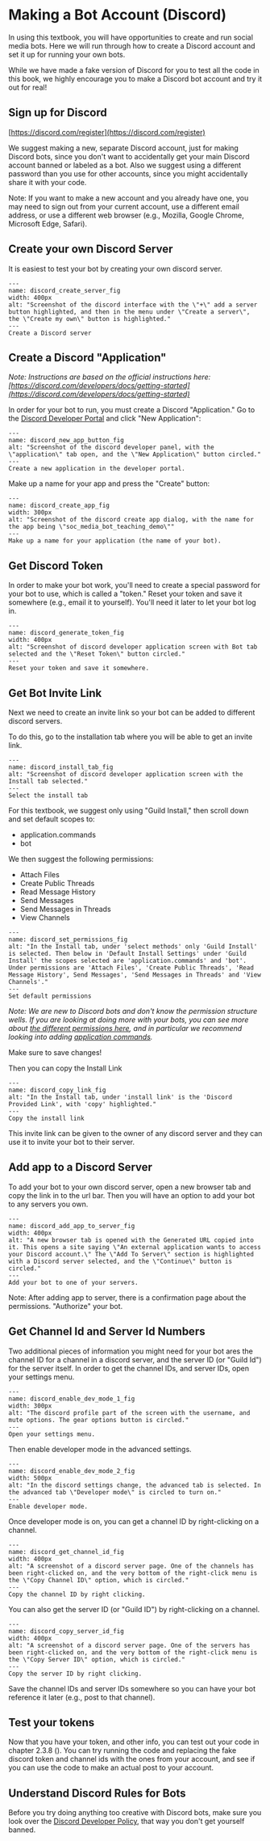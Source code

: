 # Making a Bot Account (Discord)

In using this textbook, you will have opportunities to create and run social media bots. Here we will run through how to create a Discord account and set it up for running your own bots.

While we have made a fake version of Discord for you to test all the code in this book, we highly encourage you to make a Discord bot account and try it out for real!

## Sign up for Discord
[https://discord.com/register](https://discord.com/register)

We suggest making a new, separate Discord account, just for making Discord bots, since you don't want to accidentally get your main Discord account banned or labeled as a bot. Also we suggest using a different password than you use for other accounts, since you might accidentally share it with your code.

Note: If you want to make a new account and you already have one, you may need to sign out from your current account, use a different email address, or use a different web browser (e.g., Mozilla, Google Chrome, Microsoft Edge, Safari).

## Create your own Discord Server
It is easiest to test your bot by creating your own discord server.

```{figure} discord_create_server.png
---
name: discord_create_server_fig
width: 400px
alt: "Screenshot of the discord interface with the \"+\" add a server button highlighted, and then in the menu under \"Create a server\", the \"Create my own\" button is highlighted."
---
Create a Discord server
```


## Create a Discord "Application"

_Note: Instructions are based on the official instructions here: [https://discord.com/developers/docs/getting-started](https://discord.com/developers/docs/getting-started)_

In order for your bot to run, you must create a Discord "Application." Go to the [Discord Developer Portal](https://discord.com/developers/) and click "New Application":

```{figure} discord_new_app_button.png
---
name: discord_new_app_button_fig
alt: "Screenshot of the discord developer panel, with the \"application\" tab open, and the \"New Application\" button circled."
---
Create a new application in the developer portal.
```

Make up a name for your app and press the "Create" button:

```{figure} discord_create_app.png
---
name: discord_create_app_fig
width: 300px
alt: "Screenshot of the discord create app dialog, with the name for the app being \"soc_media_bot_teaching_demo\""
---
Make up a name for your application (the name of your bot).
```

## Get Discord Token
In order to make your bot work, you'll need to create a special password for your bot to use, which is called a "token." Reset your token and save it somewhere (e.g., email it to yourself). You'll need it later to let your bot log in.

```{figure} discord_generate_token.png
---
name: discord_generate_token_fig
width: 400px
alt: "Screenshot of discord developer application screen with Bot tab selected and the \"Reset Token\" button circled."
---
Reset your token and save it somewhere.
```

## Get Bot Invite Link
Next we need to create an invite link so your bot can be added to different discord servers. 


To do this, go to the installation tab where you will be able to get an invite link.

```{figure} discord_install_tab.png
---
name: discord_install_tab_fig
alt: "Screenshot of discord developer application screen with the Install tab selected."
---
Select the install tab
```


 For this textbook, we suggest only using "Guild Install," then scroll down and set default scopes to:
- application.commands
- bot

We then suggest the following permissions:
- Attach Files
- Create Public Threads
- Read Message History
- Send Messages
- Send Messages in Threads
- View Channels

```{figure} discord_set_permissions.png
---
name: discord_set_permissions_fig
alt: "In the Install tab, under 'select methods' only 'Guild Install' is selected. Then below in 'Default Install Settings' under 'Guild Install' the scopes selected are 'application.commands' and 'bot'. Under permissions are 'Attach Files', 'Create Public Threads', 'Read Message History', Send Messages', 'Send Messages in Threads' and 'View Channels'."
---
Set default permissions
```

_Note: We are new to Discord bots and don't know the permission structure wells. If you are looking at doing more with your bots, you can see more about [the different permissions here](https://discord.com/developers/docs/topics/oauth2#shared-resources-oauth2-scopes), and in particular we recommend looking into adding [application commands](https://discord.com/developers/docs/interactions/application-commands)._


Make sure to save changes!

Then you can copy the Install Link

```{figure} discord_copy_link.png
---
name: discord_copy_link_fig
alt: "In the Install tab, under 'install link' is the 'Discord Provided Link', with 'copy' highlighted."
---
Copy the install link
```

This invite link can be given to the owner of any discord server and they can use it to invite your bot to their server.

## Add app to a Discord Server
To add your bot to your own discord server, open a new browser tab and copy the link in to the url bar. Then you will have an option to add your bot to any servers you own.

```{figure} discord_add_app_to_server.png
---
name: discord_add_app_to_server_fig
width: 400px
alt: "A new browser tab is opened with the Generated URL copied into it. This opens a site saying \"An external application wants to access your Discord account.\" The \"Add To Server\" section is highlighted with a Discord server selected, and the \"Continue\" button is circled."
---
Add your bot to one of your servers.
```

Note: After adding app to server, there is a confirmation page about the permissions. "Authorize" your bot.

## Get Channel Id and Server Id Numbers

Two additional pieces of information you might need for your bot ares the channel ID for a channel in a discord server, and the server ID (or "Guild Id") for the server itself. In order to get the channel IDs, and server IDs, open your settings menu.

```{figure} discord_enable_dev_mode_1.png
---
name: discord_enable_dev_mode_1_fig
width: 300px
alt: "The discord profile part of the screen with the username, and mute options. The gear options button is circled."
---
Open your settings menu.
```

Then enable developer mode in the advanced settings.
```{figure} discord_enable_dev_mode_2.png
---
name: discord_enable_dev_mode_2_fig
width: 500px
alt: "In the discord settings change, the advanced tab is selected. In the advanced tab \"Developer mode\" is circled to turn on."
---
Enable developer mode.
```

Once developer mode is on, you can get a channel ID by right-clicking on a channel.
```{figure} discord_get_channel_id.png
---
name: discord_get_channel_id_fig
width: 400px
alt: "A screenshot of a discord server page. One of the channels has been right-clicked on, and the very bottom of the right-click menu is the \"Copy Channel ID\" option, which is circled."
---
Copy the channel ID by right clicking.
```

You can also get the server ID (or "Guild ID") by right-clicking on a channel.
```{figure} discord_copy_server_id.png
---
name: discord_copy_server_id_fig
width: 400px
alt: "A screenshot of a discord server page. One of the servers has been right-clicked on, and the very bottom of the right-click menu is the \"Copy Server ID\" option, which is circled."
---
Copy the server ID by right clicking.
```

Save the channel IDs and server IDs somewhere so you can have your bot reference it later (e.g., post to that channel).

##  Test your tokens
Now that you have your token, and other info, you can test out your code in chapter 2.3.8 ([](../../ch02_definitions/03_automation/08_demo.ipynb)). You can try running the code and replacing the fake discord token and channel ids with the ones from your account, and see if you can use the code to make an actual post to your account.

## Understand Discord Rules for Bots
Before you try doing anything too creative with Discord bots, make sure you look over the [Discord Developer Policy](https://discord.com/developers/docs/policies-and-agreements/developer-policy), that way you don't get yourself banned.